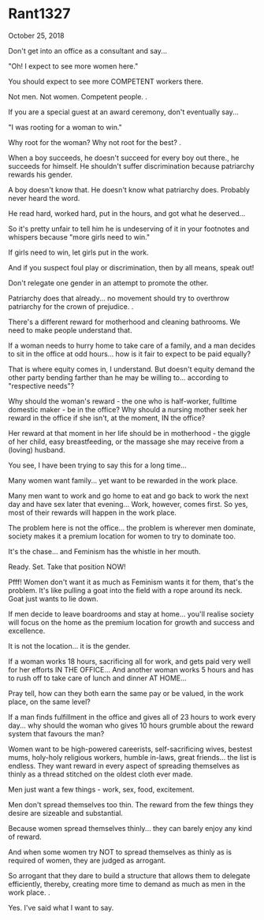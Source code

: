 # Rant1327


October 25, 2018

Don't get into an office as a consultant and say...

"Oh! I expect to see more women here."

You should expect to see more COMPETENT workers there. 

Not men. Not women. Competent people.
.

If you are a special guest at an award ceremony, don't eventually say...

"I was rooting for a woman to win."

Why root for the woman? Why not root for the best?
.

When a boy succeeds, he doesn't succeed for every boy out there., he succeeds for himself. He shouldn't suffer discrimination because patriarchy rewards his gender.

A boy doesn't know that. He doesn't know what patriarchy does. Probably never heard the word.

He read hard, worked hard, put in the hours, and got what he deserved...

So it's pretty unfair to tell him he is undeserving of it in your footnotes and whispers because "more girls need to win."

If girls need to win, let girls put in the work.

And if you suspect foul play or discrimination, then by all means, speak out!

Don't relegate one gender in an attempt to promote the other.

Patriarchy does that already... no movement should try to overthrow patriarchy for the crown of prejudice.
.

There's a different reward for motherhood and cleaning bathrooms. We need to make people understand that.

If a woman needs to hurry home to take care of a family, and a man decides to sit in the office at odd hours... how is it fair to expect to be paid equally?

That is where equity comes in, I understand. But doesn't equity demand the other party bending farther than he may be willing to... according to "respective needs"?

Why should the woman's reward - the one who is half-worker, fulltime domestic maker - be in the office? Why should a nursing mother seek her reward in the office if she isn't, at the moment, IN the office?

Her reward at that moment in her life should be in motherhood - the giggle of her child, easy breastfeeding, or the massage she may receive from a (loving) husband.

You see, I have been trying to say this for a long time...

Many women want family... yet want to be rewarded in the work place.

Many men want to work and go home to eat and go back to work the next day and have sex later that evening... 
Work, however, comes first. So yes, most of their rewards will happen in the work place.

The problem here is not the office... the problem is wherever men dominate, society makes it a premium location for women to try to dominate too.

It's the chase... and Feminism has the whistle in her mouth.

Ready. Set. Take that position NOW!

Pfff! Women don't want it as much as Feminism wants it for them, that's the problem. It's like pulling a goat into the field with a rope around its neck. Goat just wants to lie down.

If men decide to leave boardrooms and stay at home... you'll realise society will focus on the home as the premium location for growth and success and excellence.

It is not the location... it is the gender.

If a woman works 18 hours, sacrificing all for work, and gets paid very well for her efforts IN THE OFFICE... And another woman works 5 hours and has to rush off to take care of lunch and dinner AT HOME... 

Pray tell, how can they both earn the same pay or be valued, in the work place, on the same level?

If a man finds fulfillment in the office and gives all of 23 hours to work every day... why should the woman who gives 10 hours grumble about the reward system that favours the man?

Women want to be high-powered careerists, self-sacrificing wives, bestest mums, holy-holy religious workers, humble in-laws, great friends... the list is endless. They want reward in every aspect of spreading themselves as thinly as a thread stitched on the oldest cloth ever made.

Men just want a few things - work, sex, food, excitement.

Men don't spread themselves too thin. The reward from the few things they desire are sizeable and substantial.

Because women spread themselves thinly... they can barely enjoy any kind of reward.

And when some women try NOT to spread themselves as thinly as is required of women, they are judged as arrogant.

So arrogant that they dare to build a structure that allows them to delegate efficiently, thereby, creating more time to demand as much as men in the work place.
.

Yes. I've said what I want to say.